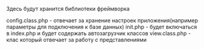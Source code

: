Здесь будут хранится библиотеки фреймворка

config.class.php - отвечает за хранение настроек приложения(например параметры для подключения к базе данных)
init.php - будет включаться в index.php и будет содержать автозагрузчик классов
view.class.php - клас который отвечает за работу с представлениями